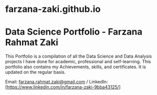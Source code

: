 # farzana-zaki.github.io
# Data Science Portfolio - Farzana Rahmat Zaki
This Portfolio is a compilation of all the Data Science and Data Analysis projects I have done for academic, professional and self-learning. This portfolio also contains my Achievements, skills, and certificates. It is updated on the regular basis.

Email: farzana.rahmat.zaki@gmail.com /
LinkedIn: [https://www.linkedin.com/in/farzana-zaki-9bba43125/]
